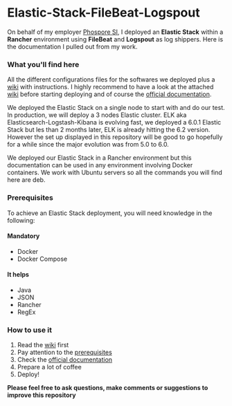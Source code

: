 # Elastic-Stack-FileBeat-Logspout
On behalf of my employer [Phospore SI](https://www.phosphore.eu/), I deployed an **Elastic Stack** within a **Rancher** environment using **FileBeat** and **Logspout** as log shippers. Here is the documentation I pulled out from my work.

### What you'll find here

All the different configurations files for the softwares we deployed plus a [wiki](https://github.com/Alexandre-Guth/Elastic-Stack-FileBeat-Logspout/wiki) with instructions.
I highly recommend to have a look at the attached [wiki](https://github.com/Alexandre-Guth/Elastic-Stack-FileBeat-Logspout/wiki) before starting deploying and of course the [official documentation](https://www.elastic.co/guide/index.html).

We deployed the Elastic Stack on a single node to start with and do our test. In production, we will deploy a 3 nodes Elastic cluster.
ELK aka Elasticsearch-Logstash-Kibana is evolving fast, we deployed a 6.0.1 Elastic Stack but les than 2 months later, ELK is already hitting the 6.2 version. However the set up displayed in this repository will be good to go hopefully for a while since the major evolution was from 5.0 to 6.0. 

We deployed our Elastic Stack in a Rancher environment but this documentation can be used in any environment involving Docker containers. We work with Ubuntu servers so all the commands you will find here are deb.

### Prerequisites

To achieve an Elastic Stack deployment, you will need knowledge in the following:

#### Mandatory
* Docker
* Docker Compose

#### It helps
* Java
* JSON
* Rancher
* RegEx

### How to use it

1. Read the [wiki](https://github.com/Alexandre-Guth/Elastic-Stack-FileBeat-Logspout/wiki) first
2. Pay attention to the [prerequisites](https://github.com/Alexandre-Guth/Elastic-Stack-FileBeat-Logspout/wiki/2.-Prerequisites)
3. Check the [official documentation](https://www.elastic.co/guide/index.html)
4. Prepare a lot of coffee
5. Deploy!

**Please feel free to ask questions, make comments or suggestions to improve this repository**
